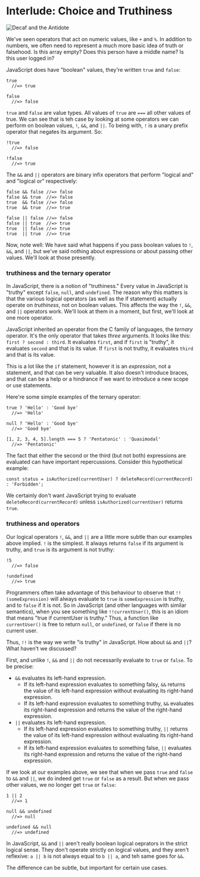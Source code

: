# Interlude: Choice and Truthiness

![Decaf and the Antidote](images/antidote.jpg)

We've seen operators that act on numeric values, like `+` and `%`. In addition to numbers, we often need to represent a much more basic idea of truth or falsehood. Is this array empty? Does this person have a middle name? Is this user logged in?

JavaScript does have "boolean" values, they're written `true` and `false`:

    true
      //=> true
      
    false
      //=> false
      
`true` and `false` are value types. All values of `true` are `===` all other values of true. We can see that is teh case by looking at some operators we can perform on boolean values, `!`, `&&`, and `||`. To being with, `!` is a unary prefix operator that negates its argument. So:

    !true
      //=> false
      
    !false
      //=> true
      
The `&&` and `||` operators are binary infix operators that perform "logical and" and "logical or" respectively:

    false && false //=> false
    false && true  //=> false
    true  && false //=> false
    true  && true  //=> true

    false || false //=> false
    false || true  //=> true
    true  || false //=> true
    true  || true  //=> true
    
Now, note well: We have said what happens if you pass boolean values to `!`, `&&`, and `||`, but we've said nothing about expressions or about passing other values. We'll look at those presently.

### truthiness and the ternary operator

In JavaScript, there is a notion of "truthiness." Every value in JavaScript is "truthy" except `false`, `null`, and `undefined`. The reason why this matters is that the various logical operators (as well as the if statement) actually operate on *truthiness*, not on boolean values. This affects the way the `!`, `&&`, and `||` operators work. We'll look at them in a moment, but first, we'll look at one more operator.

JavaScript inherited an operator from the C family of languages, the *ternary* operator. It's the only operator that takes *three* arguments. It looks like this: `first ? second : third`. It evaluates `first`, and if `first` is "truthy", it evaluates `second` and that is its value. If `first` is not truthy, it evaluates `third` and that is its value.

This is a lot like the `if` statement, however it is an *expression*, not a statement, and that can be very valuable. It also doesn't introduce braces, and that can be a help or a hindrance if we want to introduce a new scope or use statements.

Here're some simple examples of the ternary operator:

    true ? 'Hello' : 'Good bye'
      //=> 'Hello'

    null ? 'Hello' : 'Good bye'
      //=> 'Good bye'
      
    [1, 2, 3, 4, 5].length === 5 ? 'Pentatonic' : 'Quasimodal'
      //=> 'Pentatonic'

The fact that either the second or the third (but not both) expressions are evaluated can have important repercussions. Consider this hypothetical example:

    const status = isAuthorized(currentUser) ? deleteRecord(currentRecord) : 'Forbidden';
    
We certainly don't want JavaScript trying to evaluate `deleteRecord(currentRecord)` unless `isAuthorized(currentUser)` returns `true`.

### truthiness and operators

Our logical operators `!`, `&&`, and `||` are a little more subtle than our examples above implied. `!` is the simplest. It always returns `false` if its argument is truthy, and `true` is its argument is not truthy:

    !5
      //=> false
    
    !undefined
      //=> true
      
Programmers often take advantage of this behaviour to observe that `!!(someExpression)` will always evaluate to `true` is `someExpression` is truthy, and to `false` if it is not. So in JavaScript (and other languages with similar semantics), when you see something like `!!currentUser()`, this is an idiom that means "true if currentUser is truthy." Thus, a function like `currentUser()` is free to return `null`, or `undefined`, or `false` if there is no current user.

Thus, `!!` is the way we write "is truthy" in JavaScript. How about `&&` and `||`? What haven't we discussed?

First, and unlike `!`, `&&` and `||` do not necessarily evaluate to `true` or `false`. To be precise:

- `&&` evaluates its left-hand expression.
  - If its left-hand expression evaluates to something falsy, `&&` returns the value of its left-hand expression without evaluating its right-hand expression.
  - If its left-hand expression evaluates to something truthy, `&&` evaluates its right-hand expression and returns the value of the right-hand expression.
- `||` evaluates its left-hand expression.
  - If its left-hand expression evaluates to something truthy, `||` returns the value of its left-hand expression without evaluating its right-hand expression.
  - If its left-hand expression evaluates to something false, `||` evaluates its right-hand expression and returns the value of the right-hand expression.

If we look at our examples above, we see that when we pass `true` and `false` to `&&` and `||`, we do indeed get `true` or `false` as a result. But when we pass other values, we no longer get `true` or `false`:

    1 || 2
      //=> 1
    
    null && undefined
      //=> null
      
    undefined && null
      //=> undefined
      
In JavaScript, `&&` and `||` aren't really boolean logical oeprators in the strict logical sense. They don't operate strictly on logical values, and they aren't reflexive: `a || b` is not always equal to `b || a`, and teh same goes for `&&`.

The difference can be subtle, but important for certain use cases.